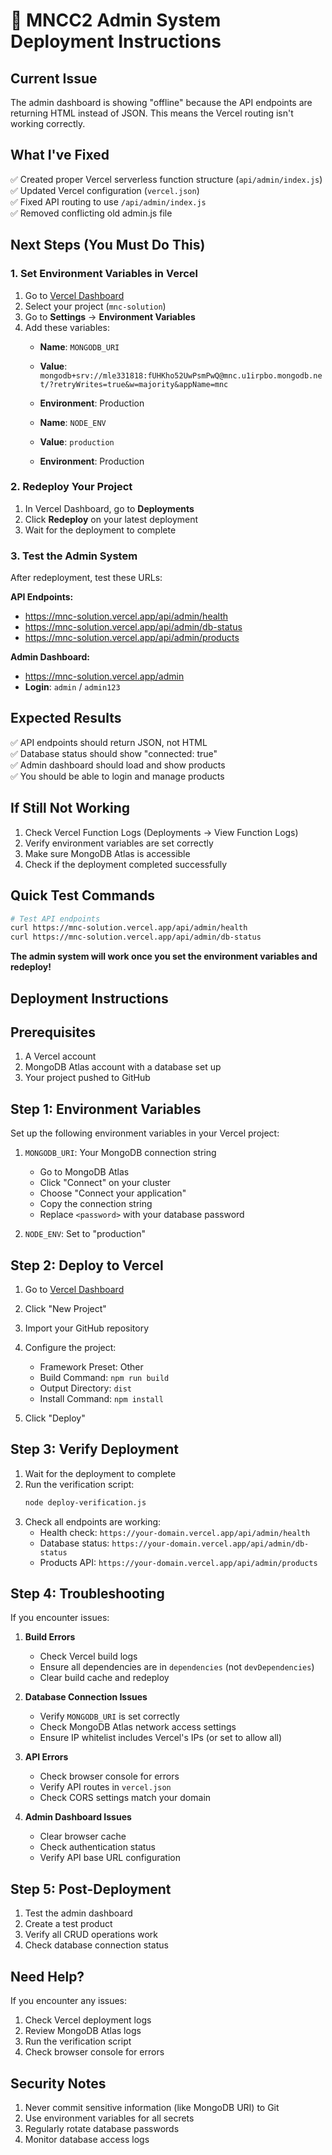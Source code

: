 # 🚀 MNCC2 Admin System Deployment Instructions

## **Current Issue**
The admin dashboard is showing "offline" because the API endpoints are returning HTML instead of JSON. This means the Vercel routing isn't working correctly.

## **What I've Fixed**
✅ Created proper Vercel serverless function structure (`api/admin/index.js`)  
✅ Updated Vercel configuration (`vercel.json`)  
✅ Fixed API routing to use `/api/admin/index.js`  
✅ Removed conflicting old admin.js file  

## **Next Steps (You Must Do This)**

### **1. Set Environment Variables in Vercel**
1. Go to [Vercel Dashboard](https://vercel.com/dashboard)
2. Select your project (`mnc-solution`)
3. Go to **Settings** → **Environment Variables**
4. Add these variables:
   - **Name**: `MONGODB_URI`
   - **Value**: `mongodb+srv://mle331818:fUHKho52UwPsmPwQ@mnc.u1irpbo.mongodb.net/?retryWrites=true&w=majority&appName=mnc`
   - **Environment**: Production
   
   - **Name**: `NODE_ENV`
   - **Value**: `production`
   - **Environment**: Production

### **2. Redeploy Your Project**
1. In Vercel Dashboard, go to **Deployments**
2. Click **Redeploy** on your latest deployment
3. Wait for the deployment to complete

### **3. Test the Admin System**
After redeployment, test these URLs:

**API Endpoints:**
- https://mnc-solution.vercel.app/api/admin/health
- https://mnc-solution.vercel.app/api/admin/db-status
- https://mnc-solution.vercel.app/api/admin/products

**Admin Dashboard:**
- https://mnc-solution.vercel.app/admin
- **Login**: `admin` / `admin123`

## **Expected Results**
✅ API endpoints should return JSON, not HTML  
✅ Database status should show "connected: true"  
✅ Admin dashboard should load and show products  
✅ You should be able to login and manage products  

## **If Still Not Working**
1. Check Vercel Function Logs (Deployments → View Function Logs)
2. Verify environment variables are set correctly
3. Make sure MongoDB Atlas is accessible
4. Check if the deployment completed successfully

## **Quick Test Commands**
```bash
# Test API endpoints
curl https://mnc-solution.vercel.app/api/admin/health
curl https://mnc-solution.vercel.app/api/admin/db-status
```

**The admin system will work once you set the environment variables and redeploy!**

## Deployment Instructions

## Prerequisites
1. A Vercel account
2. MongoDB Atlas account with a database set up
3. Your project pushed to GitHub

## Step 1: Environment Variables
Set up the following environment variables in your Vercel project:

1. `MONGODB_URI`: Your MongoDB connection string
   - Go to MongoDB Atlas
   - Click "Connect" on your cluster
   - Choose "Connect your application"
   - Copy the connection string
   - Replace `<password>` with your database password

2. `NODE_ENV`: Set to "production"

## Step 2: Deploy to Vercel

1. Go to [Vercel Dashboard](https://vercel.com/dashboard)
2. Click "New Project"
3. Import your GitHub repository
4. Configure the project:
   - Framework Preset: Other
   - Build Command: `npm run build`
   - Output Directory: `dist`
   - Install Command: `npm install`

5. Click "Deploy"

## Step 3: Verify Deployment

1. Wait for the deployment to complete
2. Run the verification script:
   ```bash
   node deploy-verification.js
   ```
3. Check all endpoints are working:
   - Health check: `https://your-domain.vercel.app/api/admin/health`
   - Database status: `https://your-domain.vercel.app/api/admin/db-status`
   - Products API: `https://your-domain.vercel.app/api/admin/products`

## Step 4: Troubleshooting

If you encounter issues:

1. **Build Errors**
   - Check Vercel build logs
   - Ensure all dependencies are in `dependencies` (not `devDependencies`)
   - Clear build cache and redeploy

2. **Database Connection Issues**
   - Verify `MONGODB_URI` is set correctly
   - Check MongoDB Atlas network access settings
   - Ensure IP whitelist includes Vercel's IPs (or set to allow all)

3. **API Errors**
   - Check browser console for errors
   - Verify API routes in `vercel.json`
   - Check CORS settings match your domain

4. **Admin Dashboard Issues**
   - Clear browser cache
   - Check authentication status
   - Verify API base URL configuration

## Step 5: Post-Deployment

1. Test the admin dashboard
2. Create a test product
3. Verify all CRUD operations work
4. Check database connection status

## Need Help?

If you encounter any issues:
1. Check Vercel deployment logs
2. Review MongoDB Atlas logs
3. Run the verification script
4. Check browser console for errors

## Security Notes

1. Never commit sensitive information (like MongoDB URI) to Git
2. Use environment variables for all secrets
3. Regularly rotate database passwords
4. Monitor database access logs 